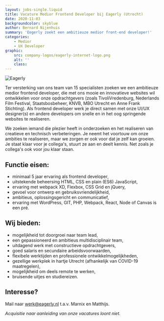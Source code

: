 ```yaml
---
layout: jobs-single.liquid
title: Vacature Medior Frontend Developer bij Eagerly (Utrecht)
date: 2020-11-03
backgroundcolor: skyblue
author: Bernard Nijenhuis
summary: 'Eegerly zoekt een ambitieuze medior front-end developer!'
categories:
    - Medior
    - UX Developer
graphic:
    src: company-logos/eagerly-internet-logo.png
    alt: ''
    class:
---
```


![[Eagerly](https://eagerly.nl/)](/assets/company-logos/eagerly-internet-logo.png)

Ter versterking van ons team van 15 specialisten zoeken we een ambitieuze medior frontend developer, die met ons mooie en innovatieve websites wil ontwikkelen voor onze opdrachtgevers (zoals TivoliVredenburg, Nederlands Film Festival, Staatsbosbeheer, KNVB, MBO Utrecht en Anne Frank Stichting). Als frontend developer werk je direct samen met onze UI/UX designer(s) en andere developers om snelle en in het oog springende websites te realiseren.

We zoeken iemand die plezier heeft in onderzoeken en het realiseren van creatieve en technisch verbeteringen. Je neemt het voortouw om onze ambities te realiseren, maar we zorgen er ook voor dat je zelf kan groeien. Je staat klaar voor je collega's, stuurt ze aan en deelt kennis. Net zoals je collega's ook voor jou klaar staan.

## Functie eisen:

-   minimaal 5 jaar ervaring als frontend developer,
-   uitstekende beheersing HTML, CSS en plain (ES6) JavaScript,
-   ervaring met webpack XD, Flexbox, CSS Grid en jQuery,
-   gevoel voor ontwerp en gebruiksvriendelijkheid,
-   ambitieus, oplossingsgericht en communicatief,
-   ervaring met WordPress, GIT, PHP, Webpack, React, Node of Canvas is een pré.

## Wij bieden:

-   mogelijkheid tot doorgroei naar team lead,
-   een gepassioneerd en ambitieus multidisciplinair team,
-   uitdagend werk met constructieve opdrachtgevers,
-   goed salaris en secundaire arbeidsvoorwaarden,
-   flexibele werktijden en professionele ontwikkelmogelijkheden,
-   gezellige werkplek in hartje Utrecht (afhankelijk van COVID-19 maatregelen),
-   mogelijkheid om deels remote te werken,
-   bruisende uitjes en studiereizen.

## Interesse?

Mail naar [werk@eagerly.nl](mailto:werk@eagerly.nl) t.a.v. Marnix en Matthijs.

_Acquisitie naar aanleiding van onze vacatures loont niet._
